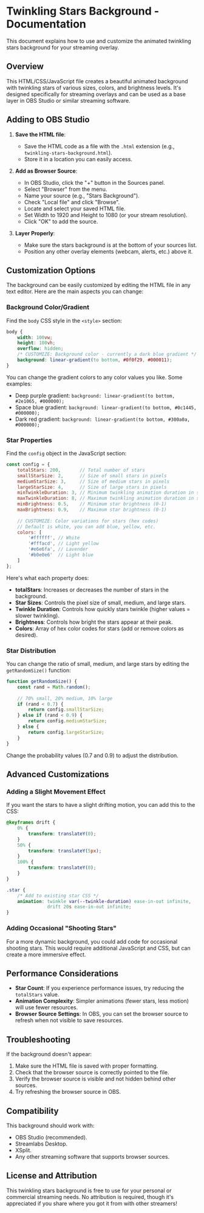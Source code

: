 # Twinkling Stars Background - Documentation

This document explains how to use and customize the animated twinkling stars background for your streaming overlay.

## Overview

This HTML/CSS/JavaScript file creates a beautiful animated background with twinkling stars of various sizes, colors, and brightness levels. It's designed specifically for streaming overlays and can be used as a base layer in OBS Studio or similar streaming software.

## Adding to OBS Studio

1. **Save the HTML file**:
   - Save the HTML code as a file with the `.html` extension (e.g., `twinkling-stars-background.html`).
   - Store it in a location you can easily access.

2. **Add as Browser Source**:
   - In OBS Studio, click the "+" button in the Sources panel.
   - Select "Browser" from the menu.
   - Name your source (e.g., "Stars Background").
   - Check "Local file" and click "Browse".
   - Locate and select your saved HTML file.
   - Set Width to 1920 and Height to 1080 (or your stream resolution).
   - Click "OK" to add the source.

3. **Layer Properly**:
   - Make sure the stars background is at the bottom of your sources list.
   - Position any other overlay elements (webcam, alerts, etc.) above it.

## Customization Options

The background can be easily customized by editing the HTML file in any text editor. Here are the main aspects you can change:

### Background Color/Gradient

Find the `body` CSS style in the `<style>` section:

```css
body {
    width: 100vw;
    height: 100vh;
    overflow: hidden;
    /* CUSTOMIZE: Background color - currently a dark blue gradient */
    background: linear-gradient(to bottom, #0f0f29, #000011);
}
```

You can change the gradient colors to any color values you like. Some examples:

- Deep purple gradient: `background: linear-gradient(to bottom, #2e1065, #000000);`
- Space blue gradient: `background: linear-gradient(to bottom, #0c1445, #000000);`
- Dark red gradient: `background: linear-gradient(to bottom, #300a0a, #000000);`

### Star Properties

Find the `config` object in the JavaScript section:

```javascript
const config = {
    totalStars: 200,       // Total number of stars
    smallStarSize: 2,      // Size of small stars in pixels
    mediumStarSize: 3,     // Size of medium stars in pixels
    largeStarSize: 4,      // Size of large stars in pixels
    minTwinkleDuration: 3, // Minimum twinkling animation duration in seconds
    maxTwinkleDuration: 8, // Maximum twinkling animation duration in seconds
    minBrightness: 0.5,    // Minimum star brightness (0-1)
    maxBrightness: 0.9,    // Maximum star brightness (0-1)
    
    // CUSTOMIZE: Color variations for stars (hex codes)
    // Default is white, you can add blue, yellow, etc.
    colors: [
        '#ffffff', // White
        '#fffacd', // Light yellow
        '#e6e6fa', // Lavender
        '#b0e0e6'  // Light blue
    ]
};
```

Here's what each property does:

- **totalStars**: Increases or decreases the number of stars in the background.
- **Star Sizes**: Controls the pixel size of small, medium, and large stars.
- **Twinkle Duration**: Controls how quickly stars twinkle (higher values = slower twinkling).
- **Brightness**: Controls how bright the stars appear at their peak.
- **Colors**: Array of hex color codes for stars (add or remove colors as desired).

### Star Distribution

You can change the ratio of small, medium, and large stars by editing the `getRandomSize()` function:

```javascript
function getRandomSize() {
    const rand = Math.random();
    
    // 70% small, 20% medium, 10% large
    if (rand < 0.7) {
        return config.smallStarSize;
    } else if (rand < 0.9) {
        return config.mediumStarSize;
    } else {
        return config.largeStarSize;
    }
}
```

Change the probability values (0.7 and 0.9) to adjust the distribution.

## Advanced Customizations

### Adding a Slight Movement Effect

If you want the stars to have a slight drifting motion, you can add this to the CSS:

```css
@keyframes drift {
    0% {
        transform: translateY(0);
    }
    50% {
        transform: translateY(5px);
    }
    100% {
        transform: translateY(0);
    }
}

.star {
    /* Add to existing star CSS */
    animation: twinkle var(--twinkle-duration) ease-in-out infinite,
               drift 20s ease-in-out infinite;
}
```

### Adding Occasional "Shooting Stars"

For a more dynamic background, you could add code for occasional shooting stars. This would require additional JavaScript and CSS, but can create a more immersive effect.

## Performance Considerations

- **Star Count**: If you experience performance issues, try reducing the `totalStars` value.
- **Animation Complexity**: Simpler animations (fewer stars, less motion) will use fewer resources.
- **Browser Source Settings**: In OBS, you can set the browser source to refresh when not visible to save resources.

## Troubleshooting

If the background doesn't appear:
1. Make sure the HTML file is saved with proper formatting.
2. Check that the browser source is correctly pointed to the file.
3. Verify the browser source is visible and not hidden behind other sources.
4. Try refreshing the browser source in OBS.

## Compatibility

This background should work with:
- OBS Studio (recommended).
- Streamlabs Desktop.
- XSplit.
- Any other streaming software that supports browser sources.

## License and Attribution

This twinkling stars background is free to use for your personal or commercial streaming needs. No attribution is required, though it's appreciated if you share where you got it from with other streamers!
